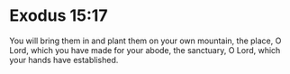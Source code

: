 # Exodus 15:17

You will bring them in and plant them on your own mountain, the place, O Lord, which you have made for your abode, the sanctuary, O Lord, which your hands have established.

